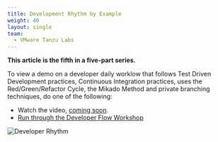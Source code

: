 ```yaml
---
title: Development Rhythm by Example
weight: 40
layout: single
team:
  - VMware Tanzu Labs
---
```


**This article is the fifth in a five-part series.**

To view a demo on a developer daily worklow that follows Test Driven Development practices, Continuous Integration practices, uses the Red/Green/Refactor Cycle, the Mikado Method and private branching techniques, do one of the following:

- Watch the video, [coming soon](https://github.com/vmware-tanzu/tanzu-dev-portal/issues/1097).
- [Run through the Developer Flow Workshop](../../../workshops/dev-workflow)

![Developer Rhythm](/images/outcomes/application-development-rhythm/developer-rhythm-programmer.jpg)